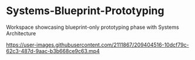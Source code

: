 # Systems-Blueprint-Prototyping

Workspace showcasing blueprint-only prototyping phase with Systems Architecture

https://user-images.githubusercontent.com/2111867/209404516-10dcf79c-62c3-487d-9aac-b3b668ce9c63.mp4
